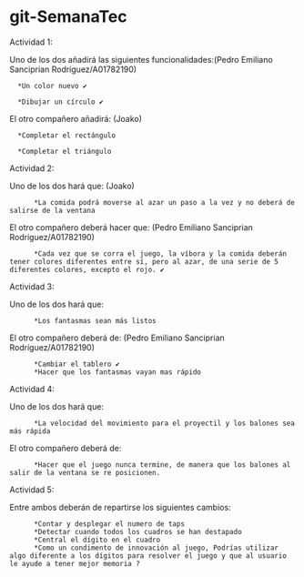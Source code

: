 # git-SemanaTec
Actividad 1:

Uno de los dos añadirá las siguientes funcionalidades:(Pedro Emiliano Sanciprian Rodríguez/A01782190) 

      *Un color nuevo ✔️
      
      *Dibujar un círculo ✔️
      
El otro compañero añadirá: (Joako)

      *Completar el rectángulo
      
      *Completar el triángulo
      


Actividad 2:

Uno de los dos hará que: (Joako)

          *La comida podrá moverse al azar un paso a la vez y no deberá de salirse de la ventana
          
El otro compañero deberá hacer que: (Pedro Emiliano Sanciprian Rodríguez/A01782190)

          *Cada vez que se corra el juego, la víbora y la comida deberán tener colores diferentes entre sí, pero al azar, de una serie de 5 diferentes colores, excepto el rojo. ✔️


Actividad 3:

Uno de los dos hará que: 

          *Los fantasmas sean más listos
El otro compañero deberá de: (Pedro Emiliano Sanciprian Rodríguez/A01782190)

          *Cambiar el tablero ✔️
          *Hacer que los fantasmas vayan mas rápido

Actividad 4:

Uno de los dos hará que:

          *La velocidad del movimiento para el proyectil y los balones sea más rápida
El otro compañero deberá de:

          *Hacer que el juego nunca termine, de manera que los balones al salir de la ventana se re posicionen.

Actividad 5:

Entre ambos deberán de repartirse los siguientes cambios:

          *Contar y desplegar el numero de taps
          *Detectar cuando todos los cuadros se han destapado
          *Central el dígito en el cuadro
          *Como un condimento de innovación al juego, Podrías utilizar algo diferente a los dígitos para resolver el juego y que al usuario le ayude a tener mejor memoria ?
